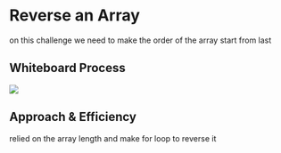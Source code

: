 # Reverse an Array
<!-- Description of the challenge -->
on this challenge we need to make the order of the array start from last
## Whiteboard Process
<!-- Embedded whiteboard image -->
![](img/reverseArray.PNG)
## Approach & Efficiency
<!-- What approach did you take? Discuss Why. What is the Big O space/time for this approach? -->
relied on the array length and make for loop to reverse it 
